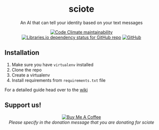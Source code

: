 <div align="center">

# sciote

An AI that can tell your identity based on your text messages

[![Code Climate maintainability](https://img.shields.io/codeclimate/maintainability/gugl-center/sciote.svg)](https://codeclimate.com/github/gugl-center/sciote)
[![Libraries.io dependency status for GitHub repo](https://img.shields.io/librariesio/github/gugl-center/sciote.svg)](https://libraries.io/github/gugl-center/sciote)
[![GitHub](https://img.shields.io/github/license/gugl-center/sciote.svg)](https://github.com/gugl-center/sciote/blob/master/LICENSE)

</div>

## Installation

1. Make sure you have `virtualenv` installed
2. Clone the repo
3. Create a virtualenv
4. Install requirements from `requirements.txt` file

For a detailed guide head over to the [wiki](https://github.com/gugl-center/sciote/wiki)

## Support us!

<div align="center">
<a href="https://www.buymeacoffee.com/NickKaramoff" target="_blank"><img src="https://www.buymeacoffee.com/assets/img/custom_images/orange_img.png" alt="Buy Me A Coffee" style="height: auto !important;width: auto !important;" ></a>
<br>
<i>Please specify in the donation message that you are donating for sciote</i>
</div>

